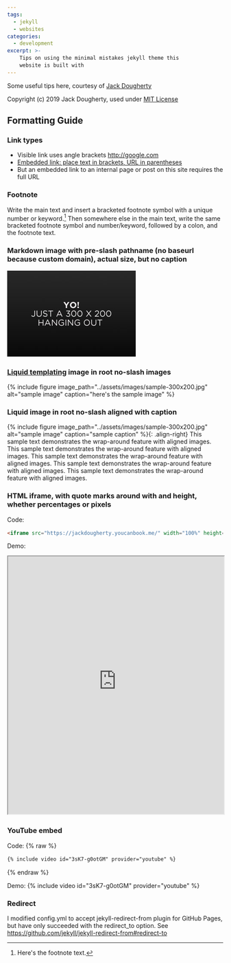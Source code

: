 ```yaml
---
tags:
  - jekyll
  - websites
categories:
  - development
excerpt: >-
    Tips on using the minimal mistakes jekyll theme this
    website is built with
---
```


Some useful tips here, courtesy of [Jack Dougherty](https://jackdougherty.org/site-info/)

Copyright (c) 2019 Jack Dougherty, used under [MIT License](https://raw.githubusercontent.com/JackDougherty/jack-site/master/LICENSE)

## Formatting Guide

### Link types
- Visible link uses angle brackets <http://google.com>
- [Embedded link: place text in brackets, URL in parentheses](http://google.com)
- But an embedded link to an internal page or post on this site requires the full URL

### Footnote
Write the main text and insert a bracketed footnote symbol with a unique number or keyword.[^keyword] Then somewhere else in the main text, write the same bracketed footnote symbol and number/keyword, followed by a colon, and the footnote text.

[^keyword]: Here's the footnote text.

### Markdown image with pre-slash pathname (no baseurl because custom domain), actual size, but no caption
![root image caption](../assets/images/sample-300x200.jpg)

### [Liquid templating](https://jekyllrb.com/docs/liquid/) image in root no-slash images  
{% include figure image_path="../assets/images/sample-300x200.jpg" alt="sample image" caption="here's the sample image" %}

### Liquid image in root no-slash aligned with caption
{% include figure image_path="../assets/images/sample-300x200.jpg" alt="sample image" caption="sample caption" %}{: .align-right}
This sample text demonstrates the wrap-around feature with aligned images. This sample text demonstrates the wrap-around feature with aligned images. This sample text demonstrates the wrap-around feature with aligned images. This sample text demonstrates the wrap-around feature with aligned images. This sample text demonstrates the wrap-around feature with aligned images.

### HTML iframe, with quote marks around with and height, whether percentages or pixels
Code:
```html
<iframe src="https://jackdougherty.youcanbook.me/" width="100%" height="600px"></iframe>
```
Demo:
<iframe src="https://jackdougherty.youcanbook.me/" width="100%" height="600px"></iframe>

### YouTube embed
Code:
{% raw %}
```markdown
{% include video id="3sK7-g0otGM" provider="youtube" %}
```
{% endraw %}

Demo:
{% include video id="3sK7-g0otGM" provider="youtube" %}

### Redirect
I modified config.yml to accept jekyll-redirect-from plugin for GitHub Pages, but have only succeeded with the redirect_to option. See <https://github.com/jekyll/jekyll-redirect-from#redirect-to>



